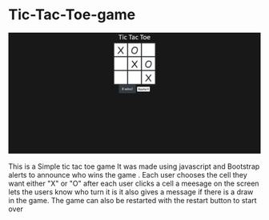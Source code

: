 # Tic-Tac-Toe-game

<img src = "screencapture-file-C-Users-devon-Promineo-Tic-Tac-Toe-game-game-html-2022-11-14-13_27_53.png">


<p> This is a Simple tic tac toe game It was made using javascript and Bootstrap alerts 
to announce who wins the game . Each user chooses the cell they want either "X" or "O" after 
each user clicks a cell  a meesage on the screen lets the users know who turn it is it also gives 
a message if there is a draw in the game. The game can also be restarted with the restart button to start over</p>

